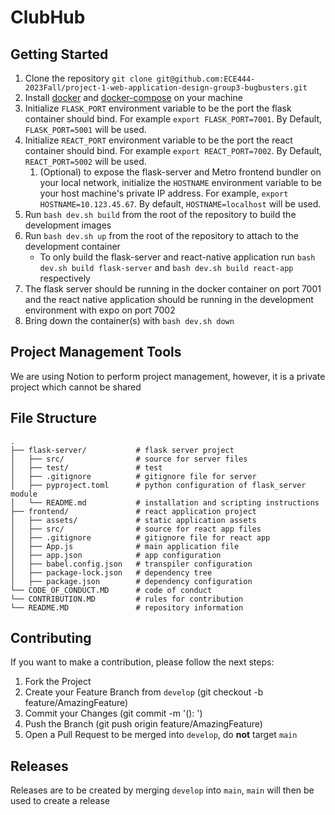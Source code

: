 # ClubHub

## Getting Started

1. Clone the repository
   `git clone git@github.com:ECE444-2023Fall/project-1-web-application-design-group3-bugbusters.git`
2. Install [docker](https://docs.docker.com/install/) and [docker-compose](https://docs.docker.com/compose/install/) on your machine
3. Initialize `FLASK_PORT` environment variable to be the port the flask container should bind. For example `export FLASK_PORT=7001`. By Default, `FLASK_PORT=5001` will be used.
4. Initialize `REACT_PORT` environment variable to be the port the react container should bind. For example `export REACT_PORT=7002`. By Default, `REACT_PORT=5002` will be used.
   1. (Optional) to expose the flask-server and Metro frontend bundler on your local network, initialize
      the `HOSTNAME` environment variable to be your host machine's private IP address. For example,
      `export HOSTNAME=10.123.45.67`. By default, `HOSTNAME=localhost` will be used.
5. Run `bash dev.sh build` from the root of the repository to build the development images
6. Run `bash dev.sh up` from the root of the repository to attach to the development container
   - To only build the flask-server and react-native application run `bash dev.sh build flask-server`
     and `bash dev.sh build react-app` respectively
7. The flask server should be running in the docker container on port 7001 and the react native
   application should be running in the development environment with expo on port 7002
8. Bring down the container(s) with `bash dev.sh down`

## Project Management Tools

We are using Notion to perform project management, however, it is a private project
which cannot be shared

## File Structure

    .
    ├── flask-server/           # flask server project
    │   ├── src/                # source for server files
    │   ├── test/               # test
    │   ├── .gitignore          # gitignore file for server
    │   ├── pyproject.toml      # python configuration of flask_server module
    │   └── README.md           # installation and scripting instructions
    ├── frontend/               # react application project
    │   ├── assets/             # static application assets
    │   ├── src/                # source for react app files
    │   ├── .gitignore          # gitignore file for react app
    │   ├── App.js              # main application file
    │   ├── app.json            # app configuration
    │   ├── babel.config.json   # transpiler configuration
    │   ├── package-lock.json   # dependency tree
    │   ├── package.json        # dependency configuration
    └── CODE_OF_CONDUCT.MD      # code of conduct
    └── CONTRIBUTION.MD         # rules for contribution
    └── README.MD               # repository information

## Contributing

If you want to make a contribution, please follow the next steps:

1. Fork the Project
2. Create your Feature Branch from `develop` (git checkout -b feature/AmazingFeature)
3. Commit your Changes (git commit -m '<type>(<scope>): <subject>')
4. Push the Branch (git push origin feature/AmazingFeature)
5. Open a Pull Request to be merged into `develop`, do **not** target `main`

## Releases

Releases are to be created by merging `develop` into `main`, `main` will then be used to create a release
